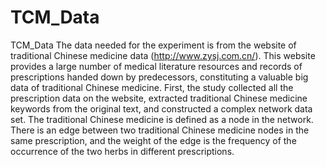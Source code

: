 # TCM_Data
TCM_Data
The data needed for the experiment is from the website of traditional Chinese medicine data (http://www.zysj.com.cn/). This website provides a large number of medical literature resources and records of prescriptions handed down by predecessors, constituting a valuable big data of traditional Chinese medicine. First, the study collected all the prescription data on the website, extracted traditional Chinese medicine keywords from the original text, and constructed a complex network data set. The traditional Chinese medicine is defined as a node in the network. There is an edge between two traditional Chinese medicine nodes in the same prescription, and the weight of the edge is the frequency of the occurrence of the two herbs in different prescriptions.
